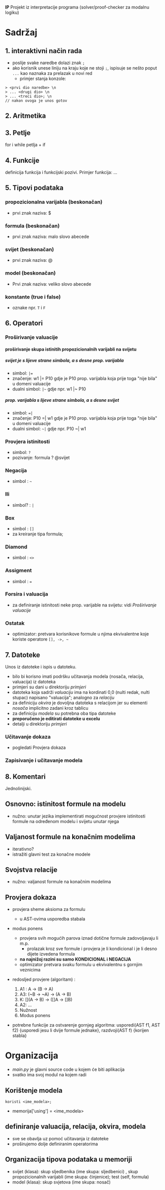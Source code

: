 **IP**
Projekt iz interpretacije programa (solver/proof-checker za modalnu logiku)

# Sadržaj

## 1. interaktivni način rada
* poslije svake naredbe dolazi znak `;`
* ako korisnik unese liniju na kraju koje ne stoji `;`, ispisuje se nešto poput `...` kao naznaka za prelazak u novi red
	* primjer stanja konzole: 
```
> <prvi dio naredbe> \n
> ... <drugi dio> \n
> ... <treci dio>; \n
// nakon ovoga je unos gotov
```

## 2. Aritmetika

## 3. Petlje 
for i while petlja + if

## 4. Funkcije
definicija funkcija i funkcijski pozivi. Primjer funkcija: ... 

## 5. Tipovi podataka
### propozicionalna varijabla (beskonačan)
* prvi znak naziva: $

### formula (beskonačan)
* prvi znak naziva: malo slovo abecede

### svijet (beskonačan)
* prvi znak naziva: @ 

### model (beskonačan)
* Prvi znak naziva: veliko slovo abecede

### konstante (true i false)
* oznake npr. `T` i `F`

## 6. Operatori

### Proširivanje valuacije
#### proširivanje skupa istinitih propozicionalnih varijabli na svijetu
##### svijet je s lijeve strane simbola, a s desne prop. varijabla
* simbol: `|=`
* značenje: w1 |= P10 gdje je P10 prop. varijabla koja prije toga "nije bila" u domeni valuacije  
* dualni simbol: `|~` gdje npr. w1 |~ P10 
##### prop. varijabla s lijeve strane simbola, a s desne svijet
* simbol: `=|`
* značenje: P10 =| w1 gdje je P10 prop. varijabla koja prije toga "nije bila" u domeni valuacije  
* dualni simbol: `~|` gdje npr. P10 ~| w1 

### Provjera istinitosti
* simbol: `?`
* pozivanje: formula ? @svijet

### Negacija
* simbol : `~`

### Ili
* simbol? : `|`

### Box
* simbol : `[]`
* za kreiranje tipa formula;

### Diamond 
* simbol : `<>`

### Assigment
* simbol : `=`

### Forsira i valuacija
* za definiranje istinitosti neke prop. varijable na svijetu: vidi *Proširivanje valuacije*

### Ostatak
* optimizator: pretvara korisnikove formule u njima ekvivalentne koje koriste operatore `[], ->, ~`

## 7. Datoteke
Unos iz datoteke i ispis u datoteku.
* bilo bi korisno imati podršku učitavanja modela (nosača, relacija, valuacija) iz datoteka
* primjeri su dani u direktoriju *primjeri*
* datoteka koja sadrži *valuaciju* ima na kordinati 0,0 (nulti redak, nulti stupac) napisano "valuacija"; analogno za *relaciju*
* za definiciju *okvira* je dovoljna datoteka s relacijom jer su elementi *nosača* implicitno zadani kroz tablicu
* za definiciju *modela* su potrebna oba tipa datoteke
* **preporučeno je editirati datoteke u excelu**
* detalji u direktoriju *primjeri*
### Učitavanje dokaza
* pogledati Provjera dokaza
### Zapisivanje i učitavanje modela

## 8. Komentari
Jednolinijski.

## Osnovno: istinitost formule na modelu
* nužno: unutar jezika implementirati mogućnost provjere istinitosti formule na određenom modelu i svijetu unutar njega

## Valjanost formule na konačnim modelima
* iterativno?
* istražiti glavni test za konačne modele

## Svojstva relacije
* nužno: valjanost formule na konačnim modelima

## Provjera dokaza
* provjera sheme aksioma za formulu
	* u AST-ovima usporedba stabala

* modus ponens
	* provjera svih mogućih parova iznad dotične formule zadovoljavaju li m.p.
		* prolazak kroz sve formule i provjera je li kondicional i je li desno dijete izvedena formula
	* **na najnižoj razini su samo KONDICIONAL i NEGACIJA**	
	* optimizator pretvara svaku formulu u ekvivalentnu s gornjim veznicima
* redosljed provjere (algoritam) :
	1. A1 : A -> (B -> A)
	2. A3: (~B -> ~A) -> (A -> B)
	3. K: [](A -> B) -> ([]A -> []B)
	4. A2: ...
	5. Nužnost
	6. Modus ponens 
* potrebne funkcije za ostvarenje gornjeg algoritma: usporedi(AST f1, AST f2) {usporedi jesu li dvije formule jednake}, razdvoji(AST f) {korijen stabla}

# Organizacija

* *main.py* je glavni source code u kojem će biti aplikacija
* svatko ima svoj modul na kojem radi

## Korištenje modela
```
koristi <ime_modela>;
```
* memorija['using'] = <ime_modela>
## definiranje valuacija, relacija, okvira, modela
* sve se obavlja uz pomoć učitavanja iz datoteke
* proširujemo dolje definiranim operatorima 

## Organizacija tipova podataka u memoriji
* svijet (klasa): skup sljedbenika (ime skupa: sljedbenici) , skup propozicionalnih varijabli (ime skupa: činjenice); test (self, formula)
* model (klasa): skup svjetova (ime skupa: nosač)


